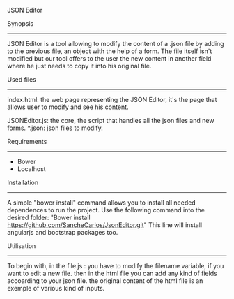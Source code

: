 JSON Editor

Synopsis
___________________________________________________________________________
JSON Editor is a tool allowing to modify the content of a .json file by 
adding to the previous file, an object with the help of a form. The file 
itself isn't modified but our tool offers to the user the new content in 
another field where he just needs to copy it into his original file.

Used files
___________________________________________________________________________
index.html: the web page representing the JSON Editor, it's the page that 
allows user to modify and see his content.

JSONEditor.js: the core, the script that handles all the json files and 
new forms.
*.json: json files to modify.

Requirements
___________________________________________________________________________
- Bower
- Localhost

Installation
___________________________________________________________________________
A simple "bower install" command allows you to install all needed 
dependences to run the project.
Use the following command into the desired folder:
"Bower install https://github.com/SancheCarlos/JsonEditor.git"
This line will install angularjs and bootstrap packages too.

Utilisation
___________________________________________________________________________
To begin with, in the file.js : you have to modify the filename variable,
 if you want to edit a new file.
then in the html file you can add any kind of fields accoarding to your json file.
the original content of the html file is an exemple of various kind of inputs.
